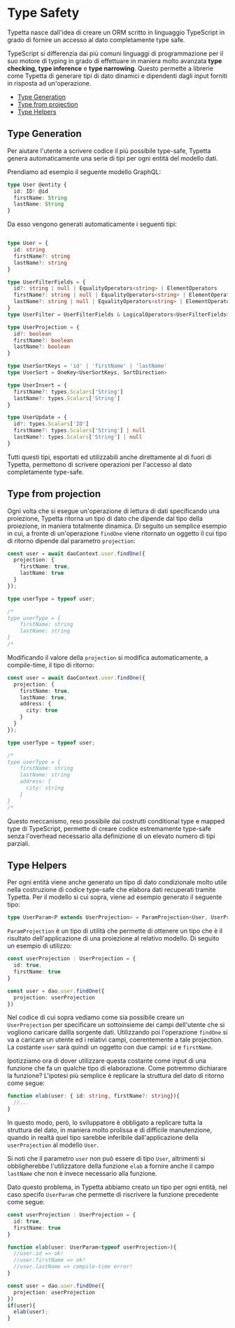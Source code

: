 # Type Safety

Typetta nasce dall'idea di creare un ORM scritto in linguaggio TypeScript in grado di fornire un accesso al dato completamente type safe. 

TypeScript si differenzia dai più comuni linguaggi di programmazione per il suo motore di typing in grado di effettuare in maniera molto avanzata **type checking**, **type inference** e **type narrowing**. Questo permette a librerie come Typetta di generare tipi di dato dinamici e dipendenti dagli input forniti in risposta ad un'operazione.

  - [Type Generation](#type-generation)
  - [Type from projection](#type-from-projection)
  - [Type Helpers](#type-helpers)
  
## Type Generation

Per aiutare l'utente a scrivere codice il più possibile type-safe, Typetta genera automaticamente una serie di tipi per ogni entità del modello dati.

Prendiamo ad esempio il seguente modello GraphQL:

```typescript
type User @entity {
  id: ID! @id
  firstName: String
  lastName: String
}
```

Da esso vengono generati automaticamente i seguenti tipi:
```typescript

type User = {
  id: string
  firstName?: string
  lastName?: string
}

type UserFilterFields = {
  id?: string | null | EqualityOperators<string> | ElementOperators
  firstName?: string | null | EqualityOperators<string> | ElementOperators | StringOperators
  lastName?: string | null | EqualityOperators<string> | ElementOperators | StringOperators
}
type UserFilter = UserFilterFields & LogicalOperators<UserFilterFields>

type UserProjection = {
  id?: boolean
  firstName?: boolean
  lastName?: boolean
}

type UserSortKeys = 'id' | 'firstName' | 'lastName'
type UserSort = OneKey<UserSortKeys, SortDirection>

type UserInsert = {
  firstName?: types.Scalars['String']
  lastName?: types.Scalars['String']
}

type UserUpdate = {
  id?: types.Scalars['ID']
  firstName?: types.Scalars['String'] | null
  lastName?: types.Scalars['String'] | null
}

```

Tutti questi tipi, esportati ed utilizzabili anche direttamente al di fuori di Typetta, permettono di scrivere operazioni per l'accesso al dato completamente type-safe.

## Type from projection

Ogni volta che si esegue un'operazione di lettura di dati specificando una proiezione, Typetta ritorna un tipo di dato che dipende dal tipo della proiezione, in maniera totalmente dinamica. Di seguito un semplice esempio in cui, a fronte di un'operazione ``findOne`` viene ritornato un oggetto il cui tipo di ritorno dipende dal parametro ``projection``:

```typescript 
const user = await daoContext.user.findOne({ 
  projection: {
    firstName: true,
    lastName: true
  }
});

type userType = typeof user;

/* 
type userType = {
    firstName: string
    lastName: string 
}
/*
```

Modificando il valore della ``projection`` si modifica automaticamente, a compile-time, il tipo di ritorno:

```typescript 
const user = await daoContext.user.findOne({ 
  projection: {
    firstName: true,
    lastName: true,
    address: {
      city: true
    }
  }
});

type userType = typeof user;

/* 
type userType = {
    firstName: string
    lastName: string
    address: {
      city: string
    }
}
/*
```

Questo meccanismo, reso possibile dai costrutti conditional type e mapped type di TypeScript, permette di creare codice estremamente type-safe senza l'overhead necessario alla definizione di un elevato numero di tipi parziali.
## Type Helpers

Per ogni entità viene anche generato un tipo di dato condizionale molto utile nella costruzione di codice type-safe che elabora dati recuperati tramite Typetta. Per il modello si cui sopra, viene ad esempio generato il seguente tipo:

```typescript
type UserParam<P extends UserProjection> = ParamProjection<User, UserProjection, P>
```

`ParamProjection` è un tipo di utilità che permette di ottenere un tipo che è il risultato dell'applicazione di una proiezione al relativo modello. Di seguito un esempio di utilizzo:

```typescript
const userProjection : UserProjection = {
  id: true,
  firstName: true
}

const user = dao.user.findOne({
  projection: userProjection
})
```

Nel codice di cui sopra vediamo come sia possibile creare un `UserProjection` per specificare un sottoinsieme dei campi dell'utente che si vogliono caricare dallla sorgente dati. Utilizzando poi l'operazione `findOne` si va a caricare un utente ed i relativi campi, coerentemente a tale projection. La costante `user` sarà quindi un oggetto con due campi: `id` e `firstName`.

Ipotizziamo ora di dover utilizzare questa costante come input di una funzione che fa un qualche tipo di elaborazione. Come potremmo dichiarare la funzione? L'ipotesi più semplice è replicare la struttura del dato di ritorno come segue:

```typescript
function elab(user: { id: string, firstName?: string}){
  //...
}
```
In questo modo, però, lo sviluppatore è obbligato a replicare tutta la struttura del dato, in maniera molto prolissa e di difficile manutenzione, quando in realtà quel tipo sarebbe inferibile dall'applicazione della `userProjection` al modello `User`.

Si noti che il parametro `user` non può essere di tipo `User`, altrimenti si obbligherebbe l'utilizzatore della funzione `elab` a fornire anche il campo `lastName` che non è invece necessario alla funzione.

Dato questo problema, in Typetta abbiamo creato un tipo per ogni entità, nel caso specifo `UserParam` che permette di riscrivere la funzione precedente come segue:

```typescript
const userProjection : UserProjection = {
  id: true,
  firstName: true
}

function elab(user: UserParam<typeof userProjection>){
  //user.id => ok!
  //user.firstName => ok!
  //user.lastName => compile-time error!
}

const user = dao.user.findOne({
  projection: userProjection
})
if(user){
  elab(user);
}
```